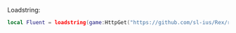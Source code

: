 Loadstring:

```lua
local Fluent = loadstring(game:HttpGet("https://github.com/sl-ius/Rex/releases/download/v1.0/main.lua"))()
```